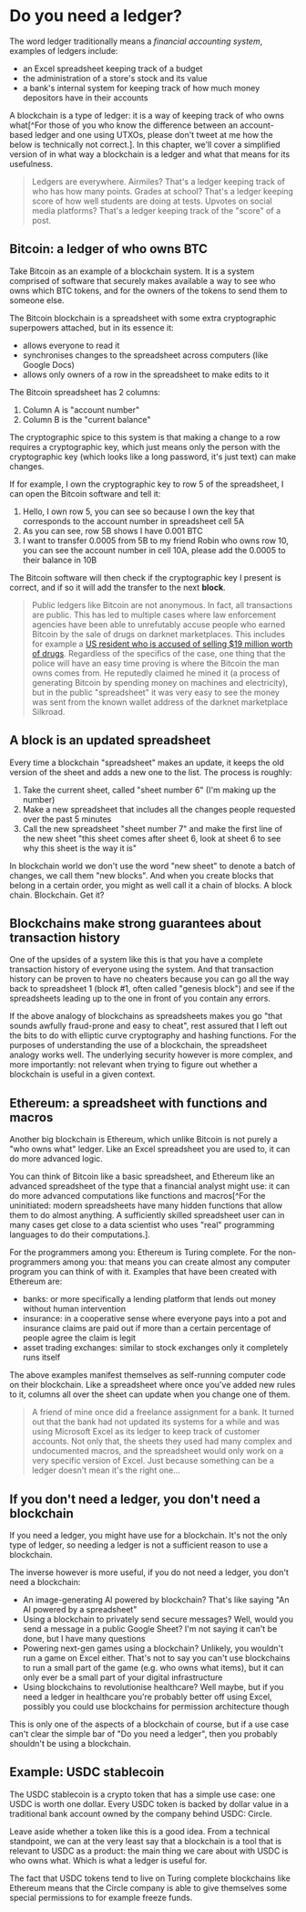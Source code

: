 # Do you need a ledger?

The word ledger traditionally means a *financial accounting system*, examples of ledgers include:

- an Excel spreadsheet keeping track of a budget
- the administration of a store's stock and its value
- a bank's internal system for keeping track of how much money depositors have in their accounts

A blockchain is a type of ledger: it is a way of keeping track of who owns what[^For those of you who know the difference between an account-based ledger and one using UTXOs, please don't tweet at me how the below is technically not correct.]. In this chapter, we'll cover a simplified version of in what way a blockchain is a ledger and what that means for its usefulness.

> Ledgers are everywhere. Airmiles? That's a ledger keeping track of who has how many points. Grades at school? That's a ledger keeping score of how well students are doing at tests. Upvotes on social media platforms? That's a ledger keeping track of the "score" of a post.

## Bitcoin: a ledger of who owns BTC

Take Bitcoin as an example of a blockchain system. It is a system comprised of software that securely makes available a way to see who owns which BTC tokens, and for the owners of the tokens to send them to someone else.

The Bitcoin blockchain is a spreadsheet with some extra cryptographic superpowers attached, but in its essence it:

- allows everyone to read it
- synchronises changes to the spreadsheet across computers (like Google Docs)
- allows only owners of a row in the spreadsheet to make edits to it

The Bitcoin spreadsheet has 2 columns:

1. Column A is "account number"
2. Column B is the "current balance"

The cryptographic spice to this system is that making a change to a row requires a cryptographic key, which just means only the person with the cryptographic key (which looks like a long password, it's just text) can make changes.

If for example, I own the cryptographic key to row 5 of the spreadsheet, I can open the Bitcoin software and tell it:

1. Hello, I own row 5, you can see so because I own the key that corresponds to the account number in spreadsheet cell 5A
2. As you can see, row 5B shows I have 0.001 BTC
3. I want to transfer 0.0005 from 5B to my friend Robin who owns row 10, you can see the account number in cell 10A, please add the 0.0005 to their balance in 10B

The Bitcoin software will then check if the cryptographic key I present is correct, and if so it will add the transfer to the next **block**.

> Public ledgers like Bitcoin are not anonymous. In fact, all transactions are public. This has led to multiple cases where law enforcement agencies have been able to unrefutably accuse people who earned Bitcoin by the sale of drugs on darknet marketplaces. This includes for example a [US resident who is accused of selling $19 million worth of drugs](https://www.cnbc.com/2019/07/23/man-accused-of-laundering-millions-in-bitcoin-from-silk-road.html). Regardless of the specifics of the case, one thing that the police will have an easy time proving is where the Bitcoin the man owns comes from. He reputedly claimed he mined it (a process of generating Bitcoin by spending money on machines and electricity), but in the public "spreadsheet" it was very easy to see the money was sent from the known wallet address of the darknet marketplace Silkroad.

## A block is an updated spreadsheet

Every time a blockchain "spreadsheet" makes an update, it keeps the old version of the sheet and adds a new one to the list. The process is roughly:

1. Take the current sheet, called "sheet number 6" (I'm making up the number)
2. Make a new spreadsheet that includes all the changes people requested over the past 5 minutes
3. Call the new spreadsheet "sheet number 7" and make the first line of the new sheet "this sheet comes after sheet 6, look at sheet 6 to see why this sheet is the way it is"

In blockchain world we don't use the word "new sheet" to denote a batch of changes, we call them "new blocks". And when you create blocks that belong in a certain order, you might as well call it a chain of blocks. A block chain. Blockchain. Get it?

## Blockchains make strong guarantees about transaction history

One of the upsides of a system like this is that you have a complete transaction history of everyone using the system. And that transaction history can be proven to have no cheaters because you can go all the way back to spreadsheet 1 (block #1, often called "genesis block") and see if the spreadsheets leading up to the one in front of you contain any errors.

If the above analogy of blockchains as spreadsheets makes you go "that sounds awfully fraud-prone and easy to cheat", rest assured that I left out the bits to do with elliptic curve cryptography and hashing functions. For the purposes of understanding the use of a blockchain, the spreadsheet analogy works well. The underlying security however is more complex, and more importantly: not relevant when trying to figure out whether a blockchain is useful in a given context.

## Ethereum: a spreadsheet with functions and macros

Another big blockchain is Ethereum, which unlike Bitcoin is not purely a "who owns what" ledger. Like an Excel spreadsheet you are used to, it can do more advanced logic.

You can think of Bitcoin like a basic spreadsheet, and Ethereum like an advanced spreadsheet of the type that a financial analyst might use: it can do more advanced computations like functions and macros[^For the uninitiated: modern spreadsheets have many hidden functions that allow them to do almost anything. A sufficiently skilled spreadsheet user can in many cases get close to a data scientist who uses "real" programming languages to do their computations.].

For the programmers among you: Ethereum is Turing complete. For the non-programmers among you: that means you can create almost any computer program you can think of with it. Examples that have been created with Ethereum are:

- banks: or more specifically a lending platform that lends out money without human intervention
- insurance: in a cooperative sense where everyone pays into a pot and insurance claims are paid out if more than a certain percentage of people agree the claim is legit
- asset trading exchanges: similar to stock exchanges only it completely runs itself

The above examples manifest themselves as self-running computer code on their blockchain. Like a spreadsheet where once you've added new rules to it, columns all over the sheet can update when you change one of them.

> A friend of mine once did a freelance assignment for a bank. It turned out that the bank had not updated its systems for a while and was using Microsoft Excel as its ledger to keep track of customer accounts. Not only that, the sheets they used had many complex and undocumented macros, and the spreadsheet would only work on a very specific version of Excel. Just because something can be a ledger doesn't mean it's the right one...

## If you don't need a ledger, you don't need a blockchain

If you need a ledger, you might have use for a blockchain. It's not the only type of ledger, so needing a ledger is not a sufficient reason to use a blockchain.

The inverse however is more useful, if you do not need a ledger, you don't need a blockchain:

- An image-generating AI powered by blockchain? That's like saying "An AI powered by a spreadsheet"
- Using a blockchain to privately send secure messages? Well, would you send a message in a public Google Sheet? I'm not saying it can't be done, but I have many questions
- Powering next-gen games using a blockchain? Unlikely, you wouldn't run a game on Excel either. That's not to say you can't use blockchains to run a small part of the game (e.g. who owns what items), but it can only ever be a small part of your digital infrastructure
- Using blockchains to revolutionise healthcare? Well maybe, but if you need a ledger in healthcare you're probably better off using Excel, possibly you could use blockchains for permission architecture though

This is only one of the aspects of a blockchain of course, but if a use case can't clear the simple bar of "Do you need a ledger", then you probably shouldn't be using a blockchain.

## Example: USDC stablecoin

The USDC stablecoin is a crypto token that has a simple use case: one USDC is worth one dollar. Every USDC token is backed by dollar value in a traditional bank account owned by the company behind USDC: Circle.

Leave aside whether a token like this is a good idea. From a technical standpoint, we can at the very least say that a blockchain is a tool that is relevant to USDC as a product: the main thing we care about with USDC is who owns what. Which is what a ledger is useful for.

The fact that USDC tokens tend to live on Turing complete blockchains like Ethereum means that the Circle company is able to give themselves some special permissions to for example freeze funds.